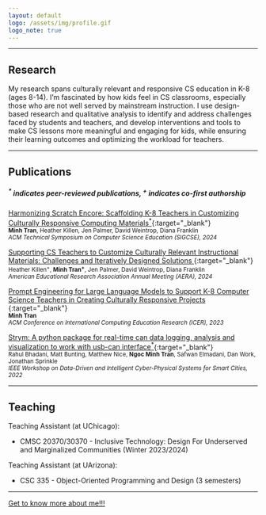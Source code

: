 ```yaml
---
layout: default
logo: /assets/img/profile.gif
logo_note: true
---
```


* * *
## Research

My research spans culturally relevant and responsive CS education in K-8 (ages 8-14).
I’m fascinated by how kids feel in CS classrooms, especially those who are not well served by mainstream instruction.
I use design-based research and qualitative analysis to identify and address challenges faced by students and teachers, and develop interventions and tools to make CS lessons more meaningful and engaging for kids, while ensuring their learning outcomes and optimizing the workload for teachers.

* * *
## Publications 

##### <sup>\*</sup> indicates peer-reviewed publications, <sup>+</sup> indicates co-first authorship

[Harmonizing Scratch Encore: Scaffolding K-8 Teachers in Customizing Culturally Responsive Computing Materials<sup>\*</sup>](/assets/papers/HSEchallenges.pdf){:target="_blank"}\
<sub>**Minh Tran**, Heather Killen, Jen Palmer, David Weintrop, Diana Franklin</sub>\
<sup>*ACM Technical Symposium on Computer Science Education (SIGCSE), 2024*</sup>

[Supporting CS Teachers to Customize Culturally Relevant Instructional Materials: Challenges and Iteratively Designed Solutions ](/assets/papers/HSEaera.pdf){:target="_blank"}\
<sub>Heather Killen<sup>+</sup>, **Minh Tran<sup>+</sup>**, Jen Palmer, David Weintrop, Diana Franklin</sub>\
<sup>*American Educational Research Association Annual Meeting (AERA), 2024*</sup>

[Prompt Engineering for Large Language Models to Support K-8 Computer Science Teachers in Creating Culturally Responsive Projects ](/assets/papers/GPTprompt_abstract.pdf){:target="_blank"}\
<sub>**Minh Tran**</sub>\
<sup>*ACM Conference on International Computing Education Research (ICER), 2023*</sup>

[Strym: A python package for real-time can data logging, analysis and visualization to work with usb-can interface<sup>\*</sup>](/assets/papers/strym.pdf){:target="_blank"}\
<sub>Rahul Bhadani, Matt Bunting, Matthew Nice, **Ngoc Minh Tran**, Safwan Elmadani, Dan Work, Jonathan Sprinkle</sub>\
<sup>*IEEE Workshop on Data-Driven and Intelligent Cyber-Physical Systems for Smart Cities, 2022*</sup>

* * *
## Teaching

Teaching Assistant (at UChicago):
* CMSC 20370/30370 - Inclusive Technology: Design For Underserved and Marginalized Communities (Winter 2023/2024)

Teaching Assistant (at UArizona):
* CSC 335 - Object-Oriented Programming and Design (3 semesters)

* * *
[Get to know more about me!!!](./about.html)